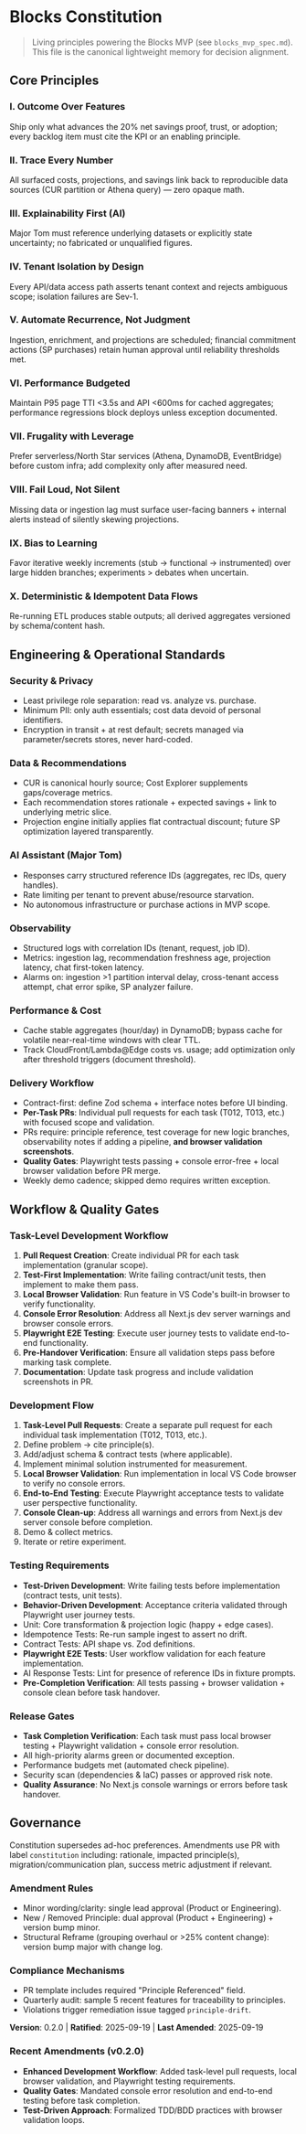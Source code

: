 # Blocks Constitution

> Living principles powering the Blocks MVP (see `blocks_mvp_spec.md`). This file is the canonical lightweight memory for decision alignment.

## Core Principles

### I. Outcome Over Features
Ship only what advances the 20% net savings proof, trust, or adoption; every backlog item must cite the KPI or an enabling principle.

### II. Trace Every Number
All surfaced costs, projections, and savings link back to reproducible data sources (CUR partition or Athena query) — zero opaque math.

### III. Explainability First (AI)
Major Tom must reference underlying datasets or explicitly state uncertainty; no fabricated or unqualified figures.

### IV. Tenant Isolation by Design
Every API/data access path asserts tenant context and rejects ambiguous scope; isolation failures are Sev-1.

### V. Automate Recurrence, Not Judgment
Ingestion, enrichment, and projections are scheduled; financial commitment actions (SP purchases) retain human approval until reliability thresholds met.

### VI. Performance Budgeted
Maintain P95 page TTI <3.5s and API <600ms for cached aggregates; performance regressions block deploys unless exception documented.

### VII. Frugality with Leverage
Prefer serverless/North Star services (Athena, DynamoDB, EventBridge) before custom infra; add complexity only after measured need.

### VIII. Fail Loud, Not Silent
Missing data or ingestion lag must surface user-facing banners + internal alerts instead of silently skewing projections.

### IX. Bias to Learning
Favor iterative weekly increments (stub → functional → instrumented) over large hidden branches; experiments > debates when uncertain.

### X. Deterministic & Idempotent Data Flows
Re-running ETL produces stable outputs; all derived aggregates versioned by schema/content hash.

## Engineering & Operational Standards

### Security & Privacy
- Least privilege role separation: read vs. analyze vs. purchase.
- Minimum PII: only auth essentials; cost data devoid of personal identifiers.
- Encryption in transit + at rest default; secrets managed via parameter/secrets stores, never hard-coded.

### Data & Recommendations
- CUR is canonical hourly source; Cost Explorer supplements gaps/coverage metrics.
- Each recommendation stores rationale + expected savings + link to underlying metric slice.
- Projection engine initially applies flat contractual discount; future SP optimization layered transparently.

### AI Assistant (Major Tom)
- Responses carry structured reference IDs (aggregates, rec IDs, query handles).
- Rate limiting per tenant to prevent abuse/resource starvation.
- No autonomous infrastructure or purchase actions in MVP scope.

### Observability
- Structured logs with correlation IDs (tenant, request, job ID).
- Metrics: ingestion lag, recommendation freshness age, projection latency, chat first-token latency.
- Alarms on: ingestion >1 partition interval delay, cross-tenant access attempt, chat error spike, SP analyzer failure.

### Performance & Cost
- Cache stable aggregates (hour/day) in DynamoDB; bypass cache for volatile near-real-time windows with clear TTL.
- Track CloudFront/Lambda@Edge costs vs. usage; add optimization only after threshold triggers (document threshold).

### Delivery Workflow
- Contract-first: define Zod schema + interface notes before UI binding.
- **Per-Task PRs**: Individual pull requests for each task (T012, T013, etc.) with focused scope and validation.
- PRs require: principle reference, test coverage for new logic branches, observability notes if adding a pipeline, **and browser validation screenshots**.
- **Quality Gates**: Playwright tests passing + console error-free + local browser validation before PR merge.
- Weekly demo cadence; skipped demo requires written exception.

## Workflow & Quality Gates

### Task-Level Development Workflow
1. **Pull Request Creation**: Create individual PR for each task implementation (granular scope).
2. **Test-First Implementation**: Write failing contract/unit tests, then implement to make them pass.
3. **Local Browser Validation**: Run feature in VS Code's built-in browser to verify functionality.
4. **Console Error Resolution**: Address all Next.js dev server warnings and browser console errors.
5. **Playwright E2E Testing**: Execute user journey tests to validate end-to-end functionality.
6. **Pre-Handover Verification**: Ensure all validation steps pass before marking task complete.
7. **Documentation**: Update task progress and include validation screenshots in PR.

### Development Flow
1. **Task-Level Pull Requests**: Create a separate pull request for each individual task implementation (T012, T013, etc.).
2. Define problem → cite principle(s).
3. Add/adjust schema & contract tests (where applicable).
4. Implement minimal solution instrumented for measurement.
5. **Local Browser Validation**: Run implementation in local VS Code browser to verify no console errors.
6. **End-to-End Testing**: Execute Playwright acceptance tests to validate user perspective functionality.
7. **Console Clean-up**: Address all warnings and errors from Next.js dev server console before completion.
8. Demo & collect metrics.
9. Iterate or retire experiment.

### Testing Requirements
- **Test-Driven Development**: Write failing tests before implementation (contract tests, unit tests).
- **Behavior-Driven Development**: Acceptance criteria validated through Playwright user journey tests.
- Unit: Core transformation & projection logic (happy + edge cases).
- Idempotence Tests: Re-run sample ingest to assert no drift.
- Contract Tests: API shape vs. Zod definitions.
- **Playwright E2E Tests**: User workflow validation for each feature implementation.
- AI Response Tests: Lint for presence of reference IDs in fixture prompts.
- **Pre-Completion Verification**: All tests passing + browser validation + console clean before task handover.

### Release Gates
- **Task Completion Verification**: Each task must pass local browser testing + Playwright validation + console error resolution.
- All high-priority alarms green or documented exception.
- Performance budgets met (automated check pipeline).
- Security scan (dependencies & IaC) passes or approved risk note.
- **Quality Assurance**: No Next.js console warnings or errors before task handover.

## Governance
Constitution supersedes ad-hoc preferences. Amendments use PR with label `constitution` including: rationale, impacted principle(s), migration/communication plan, success metric adjustment if relevant.

### Amendment Rules
- Minor wording/clarity: single lead approval (Product or Engineering).
- New / Removed Principle: dual approval (Product + Engineering) + version bump minor.
- Structural Reframe (grouping overhaul or >25% content change): version bump major with change log.

### Compliance Mechanisms
- PR template includes required "Principle Referenced" field.
- Quarterly audit: sample 5 recent features for traceability to principles.
- Violations trigger remediation issue tagged `principle-drift`.

**Version**: 0.2.0 | **Ratified**: 2025-09-19 | **Last Amended**: 2025-09-19

### Recent Amendments (v0.2.0)
- **Enhanced Development Workflow**: Added task-level pull requests, local browser validation, and Playwright testing requirements.
- **Quality Gates**: Mandated console error resolution and end-to-end testing before task completion.
- **Test-Driven Approach**: Formalized TDD/BDD practices with browser validation loops.

<!-- End of Blocks Constitution v0.2.0 -->